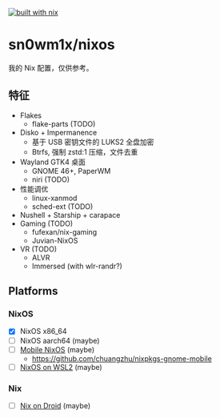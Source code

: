 [![built with nix](https://builtwithnix.org/badge.svg)](https://builtwithnix.org)

# sn0wm1x/nixos

我的 Nix 配置，仅供参考。

## 特征

- Flakes
  - flake-parts (TODO)
- Disko + Impermanence
  - 基于 USB 密钥文件的 LUKS2 全盘加密
  - Btrfs, 强制 zstd:1 压缩，文件去重
- Wayland GTK4 桌面
  - GNOME 46+, PaperWM
  - niri (TODO)
- 性能调优
  - linux-xanmod
  - sched-ext (TODO)
- Nushell + Starship + carapace
- Gaming (TODO)
  - fufexan/nix-gaming
  - Juvian-NixOS
- VR (TODO)
  - ALVR
  - Immersed (with wlr-randr?)

<!-- ## Useful links

- https://github.com/nix-community/disko/blob/master/docs/quickstart.md
- https://github.com/Misterio77/nix-starter-configs/tree/main/minimal
- https://github.com/Misterio77/nix-config -->

## Platforms

### NixOS

- [x] NixOS x86_64
- [ ] NixOS aarch64 (maybe)
- [ ] [Mobile NixOS](https://github.com/NixOS/mobile-nixos) (maybe)
  - https://github.com/chuangzhu/nixpkgs-gnome-mobile
- [ ] [NixOS on WSL2](https://github.com/nix-community/NixOS-WSL) (maybe)

### Nix

- [ ] [Nix on Droid](https://github.com/nix-community/nix-on-droid) (maybe)
